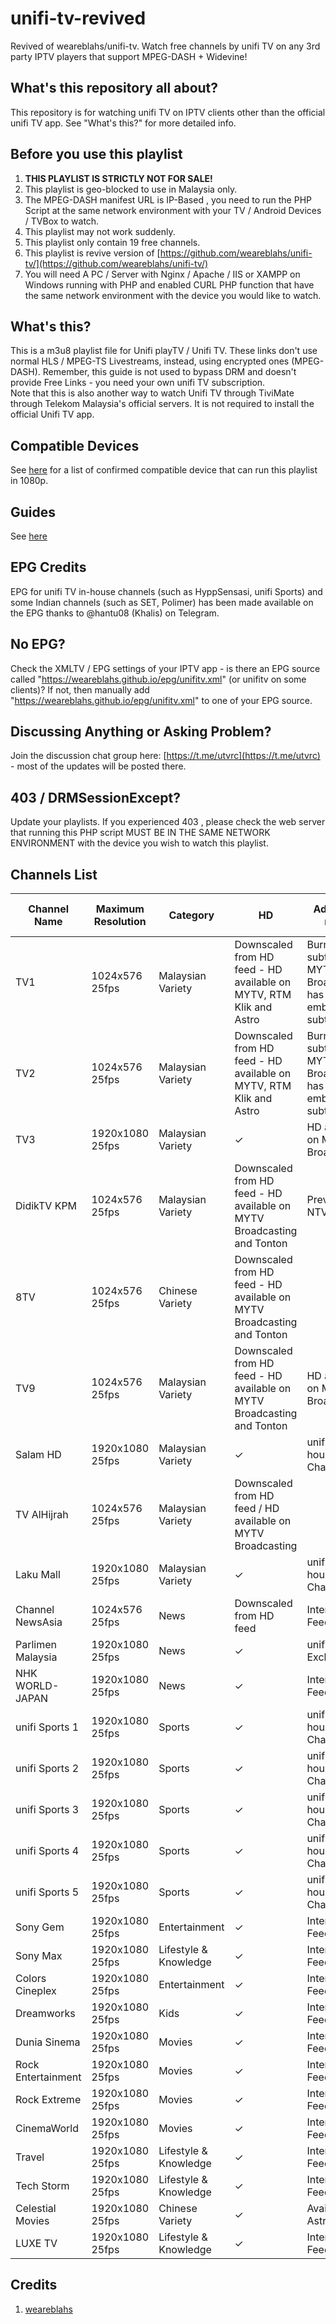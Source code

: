 # unifi-tv-revived
Revived of weareblahs/unifi-tv. Watch free channels by unifi TV on any 3rd party IPTV players that support MPEG-DASH + Widevine!

## What's this repository all about?
This repository is for watching unifi TV on IPTV clients other than the official unifi TV app. See "What's this?" for more detailed info.

## Before you use this playlist
1. **THIS PLAYLIST IS STRICTLY NOT FOR SALE!**
2. This playlist is geo-blocked to use in Malaysia only.
3. The MPEG-DASH manifest URL is IP-Based , you need to run the PHP Script at the same network environment with your TV / Android Devices / TVBox to watch.
4. This playlist may not work suddenly.
5. This playlist only contain 19 free channels.
6. This playlist is revive version of [https://github.com/weareblahs/unifi-tv/](https://github.com/weareblahs/unifi-tv/)
7. You will need A PC / Server with Nginx / Apache / IIS or XAMPP on Windows running with PHP and enabled CURL PHP function that have the same network environment with the device you would like to watch.

## What's this?
This is a m3u8 playlist file for Unifi playTV / Unifi TV. These links don't use normal HLS / MPEG-TS Livestreams, instead, using encrypted ones (MPEG-DASH). Remember, this guide is not used to bypass DRM and doesn't provide Free Links - you need your own unifi TV subscription.
</br>
Note that this is also another way to watch Unifi TV through TiviMate through Telekom Malaysia's official servers. It is not required to install the official Unifi TV app.

## Compatible Devices
See [here](https://t.me/utvrc/1677) for a list of confirmed compatible device that can run this playlist in 1080p.

## Guides
See [here](https://github.com/samleong123/unifi-tv-revived/blob/main/guide.md)

## EPG Credits
EPG for unifi TV in-house channels (such as HyppSensasi, unifi Sports) and some Indian channels (such as SET, Polimer) has been made available on the EPG thanks to @hantu08 (Khalis) on Telegram.

## No EPG?
Check the XMLTV / EPG settings of your IPTV app - is there an EPG source called "https://weareblahs.github.io/epg/unifitv.xml" (or unifitv on some clients)? If not, then manually add "https://weareblahs.github.io/epg/unifitv.xml" to one of your EPG source.

## Discussing Anything or Asking Problem?
Join the discussion chat group here: [https://t.me/utvrc](https://t.me/utvrc) - most of the updates will be posted there.

## 403 / DRMSessionExcept?
Update your playlists.
If you experienced 403 , please check the web server that running this PHP script MUST BE IN THE SAME NETWORK ENVIRONMENT with the device you wish to watch this playlist.

## Channels List

| Channel Name | Maximum Resolution | Category | HD | Additional notes | Native Channel Name | Subtitles |
|---|---|---|---|---|---|---|
| TV1 | 1024x576 25fps | Malaysian Variety | Downscaled from HD feed - HD available on MYTV, RTM Klik and Astro | Burn-in subtitles - MYTV Broadcasting has embedded subtitles |
| TV2 | 1024x576 25fps | Malaysian Variety | Downscaled from HD feed - HD available on MYTV, RTM Klik and Astro | Burn-in subtitles - MYTV Broadcasting has embedded subtitles |
| TV3 | 1920x1080 25fps | Malaysian Variety | ✓ | HD available on MYTV Broadcasting |
| DidikTV KPM | 1024x576 25fps | Malaysian Variety | Downscaled from HD feed - HD available on MYTV Broadcasting and Tonton | Previously NTV7 |
| 8TV | 1024x576 25fps | Chinese Variety | Downscaled from HD feed - HD available on MYTV Broadcasting and Tonton | | 八度空间 |
| TV9 | 1024x576 25fps | Malaysian Variety | Downscaled from HD feed - HD available on MYTV Broadcasting and Tonton | HD available on MYTV Broadcasting |
| Salam HD | 1920x1080 25fps | Malaysian Variety | ✓ | unifi TV In-house Channel |
| TV AlHijrah | 1024x576 25fps | Malaysian Variety | Downscaled from HD feed / HD available on MYTV Broadcasting |
| Laku Mall | 1920x1080 25fps | Malaysian Variety | ✓ | unifi TV In-house Channel |
| Channel NewsAsia | 1024x576 25fps | News | Downscaled from HD feed | International Feed |
| Parlimen Malaysia | 1920x1080 25fps | News | ✓ | unifi TV Exclusive |
| NHK WORLD-JAPAN | 1920x1080 25fps | News | ✓ | International Feed |
| unifi Sports 1 | 1920x1080 25fps | Sports | ✓ | unifi TV In-house Channel |
| unifi Sports 2 | 1920x1080 25fps | Sports | ✓ | unifi TV In-house Channel |
| unifi Sports 3 | 1920x1080 25fps | Sports | ✓ | unifi TV In-house Channel |
| unifi Sports 4 | 1920x1080 25fps | Sports | ✓ | unifi TV In-house Channel |
| unifi Sports 5 | 1920x1080 25fps | Sports | ✓ | unifi TV In-house Channel |
| Sony Gem | 1920x1080 25fps | Entertainment| ✓ | International Feed |
| Sony Max | 1920x1080 25fps | Lifestyle & Knowledge | ✓ | International Feed |
| Colors Cineplex | 1920x1080 25fps | Entertainment | ✓ | International Feed |
| Dreamworks | 1920x1080 25fps | Kids | ✓ | International Feed |
| Dunia Sinema | 1920x1080 25fps | Movies | ✓ | International Feed |
| Rock Entertainment | 1920x1080 25fps | Movies | ✓ | International Feed |
| Rock Extreme | 1920x1080 25fps | Movies | ✓ | International Feed |
| CinemaWorld | 1920x1080 25fps | Movies | ✓ | International Feed |
| Travel | 1920x1080 25fps | Lifestyle & Knowledge | ✓ | International Feed |
| Tech Storm | 1920x1080 25fps | Lifestyle & Knowledge | ✓ | International Feed |
| Celestial Movies | 1920x1080 25fps | Chinese Variety | ✓ | Available on Astro |
| LUXE TV | 1920x1080 25fps | Lifestyle & Knowledge | ✓ | International Feed |

## Credits 
1. [weareblahs](https://github.com/weareblahs)

